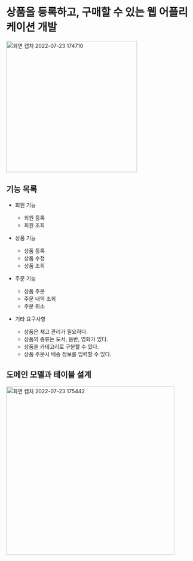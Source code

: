 # 상품을 등록하고, 구매할 수 있는 웹 어플리케이션 개발


<img width="350" alt="화면 캡처 2022-07-23 174710" src="https://user-images.githubusercontent.com/64251951/180597874-9e535796-5a30-4ada-b545-064840c94183.png">

## 기능 목록

  * 회원 기능
    * 회원 등록
    * 회원 조회
  
  * 상품 기능
    * 상품 등록
    * 상품 수정
    * 상품 조회
  
  * 주문 기능
    * 상품 주문
    * 주문 내역 조회
    * 주문 취소
    
  * 기타 요구사항
    * 상품은 재고 관리가 필요하다.
    * 상품의 종류는 도서, 음반, 영화가 있다.
    * 상품을 카테고리로 구분할 수 있다.
    * 상품 주문시 배송 정보를 입력할 수 있다.
    
## 도메인 모델과 테이블 설계


<img width="450" alt="화면 캡처 2022-07-23 175442" src="https://user-images.githubusercontent.com/64251951/180598075-7efcb0c5-ce8c-4c34-9130-da914818fdae.png">
